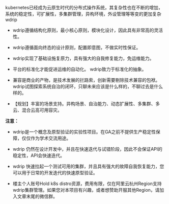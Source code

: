 kubernetes已经成为云原生时代的分布式操作系统，其复杂性也在不断的增加，系统的稳定性，可扩展性，多集群管理，异构环境，外设管理等等变的更加复杂
wdrip

- wdrip遵循结构化原则，最小核心原则，模块化设计，因此具有非常高的灵活性。

- wdrip遵循面向终态的设计原则，配置即意图，不做实时性保证。

- wdrip实现了基础设施复原力，具有强大的自我修复能力，免运维能力。

- 平台的标准化才能促进运维的自动化。 wdrip致力于标准化的抽象。

- 兼容是商业的产物，是技术发展的拦路索，创新需要剔除技术兼容的包袱。wdrip试图探索系统自治的闭环，只聊未来应该是什么样的，不聊过去是什么样的。

- 【规划】丰富的场景支持。异构场景、自治能力、动态扩展性、多集群、多云、混合云高可用容灾。


**注意：**

- wdrip是一个概念及原型验证的实验性项目。在GA之前不提供生产稳定性保障，仅仅作为学术交流用途。

- wdrip 仍然在设计开发中，并且在快速迭代与试错阶段，因此不会保证API的稳定性，API会快速迭代。

- wdrip 快速拉起一个测试可用的集群，并且具有强大的故障自我恢复能力，您可以用于日常的开发迭代的快速原型验证。

- 楼主个人账号Hold k8s distro资源，费用有限，仅在阿里云杭州Region支持wdrip集群管理。如果您对本项目有兴趣，或者想赞助开服其他Region，请加入文章末尾的微信群。

